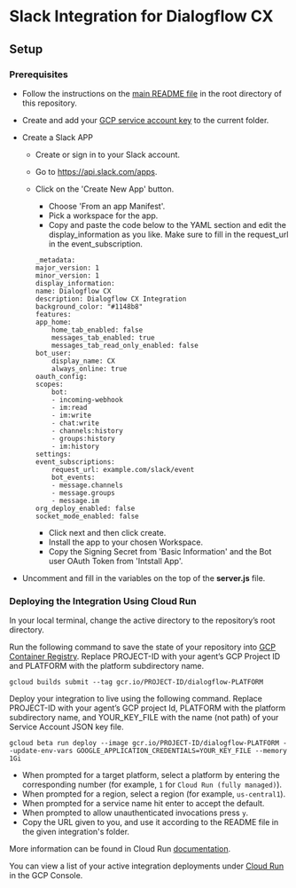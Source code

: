 # Slack Integration for Dialogflow CX

## Setup

### Prerequisites

- Follow the instructions on the [main README file](https://github.com/GoogleCloudPlatform/dialogflow-integrations#readme) in the root directory of this repository.
- Create and add your [GCP service account key](https://cloud.google.com/iam/docs/creating-managing-service-account-keys) to the current folder.

- Create a Slack APP
    
    - Create or sign in to your Slack account.

    - Go to https://api.slack.com/apps.

    - Click on the 'Create New App' button.

        - Choose 'From an app Manifest'.
        - Pick a workspace for the app.
        - Copy and paste the code below to the YAML section and edit the display_information as you like. Make sure to fill in the request_url in the event_subscription. 
        ```
        _metadata:
        major_version: 1
        minor_version: 1
        display_information:
        name: Dialogflow CX
        description: Dialogflow CX Integration
        background_color: "#1148b8"
        features:
        app_home:
            home_tab_enabled: false
            messages_tab_enabled: true
            messages_tab_read_only_enabled: false
        bot_user:
            display_name: CX
            always_online: true
        oauth_config:
        scopes:
            bot:
            - incoming-webhook
            - im:read
            - im:write
            - chat:write
            - channels:history
            - groups:history
            - im:history
        settings:
        event_subscriptions:
            request_url: example.com/slack/event
            bot_events:
            - message.channels
            - message.groups
            - message.im
        org_deploy_enabled: false
        socket_mode_enabled: false
        ```
        - Click next and then click create.
        - Install the app to your chosen Workspace.        
        - Copy the Signing Secret from 'Basic Information' and the Bot user OAuth Token from 'Intstall App'.
    
- Uncomment and fill in the variables on the top of the __server.js__ file.


### Deploying the Integration Using Cloud Run

In your local terminal, change the active directory to the repository’s root directory.

Run the following command to save the state of your repository into [GCP Container Registry](https://console.cloud.google.com/gcr/). Replace PROJECT-ID with your agent’s GCP Project ID and PLATFORM with the platform subdirectory name.

```shell
gcloud builds submit --tag gcr.io/PROJECT-ID/dialogflow-PLATFORM
```

Deploy your integration to live using the following command. Replace PROJECT-ID with your agent’s GCP project Id, PLATFORM with the platform subdirectory name, and YOUR_KEY_FILE with the name (not path) of your Service Account JSON key file.

```shell
gcloud beta run deploy --image gcr.io/PROJECT-ID/dialogflow-PLATFORM --update-env-vars GOOGLE_APPLICATION_CREDENTIALS=YOUR_KEY_FILE --memory 1Gi
```

- When prompted for a target platform, select a platform by entering the corresponding number (for example, ``1`` for ``Cloud Run (fully managed)``).
 - When prompted for a region, select a region (for example, ``us-central1``).
 - When prompted for a service name hit enter to accept the default.
 - When prompted to allow unauthenticated invocations press ``y``.
 - Copy the URL given to you, and use it according to the README file in the
 given integration's folder.

More information can be found in Cloud Run
[documentation](https://cloud.google.com/run/docs/deploying).

You can view a list of your active integration deployments under [Cloud Run](https://console.cloud.google.com/run) in the GCP Console.

